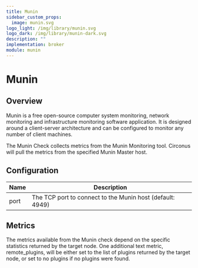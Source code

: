 ```yaml
---
title: Munin
sidebar_custom_props:
  image: munin.svg
logo_light: /img/library/munin.svg
logo_dark: /img/library/munin-dark.svg
description: ""
implementation: broker
module: munin
---
```


# Munin

## Overview

Munin is a free open-source computer system monitoring, network monitoring and infrastructure monitoring software application. It is designed around a client-server architecture and can be configured to monitor any number of client machines.

The Munin Check collects metrics from the Munin Monitoring tool. Circonus will pull the metrics from the specified Munin Master host.

## Configuration

| Name | Description                                               |
| ---- | --------------------------------------------------------- |
| port | The TCP port to connect to the Munin host (default: 4949) |

## Metrics

The metrics available from the Munin check depend on the specific statistics returned by the target node. One additional text metric, remote_plugins, will be either set to the list of plugins returned by the target node, or set to no plugins if no plugins were found.
